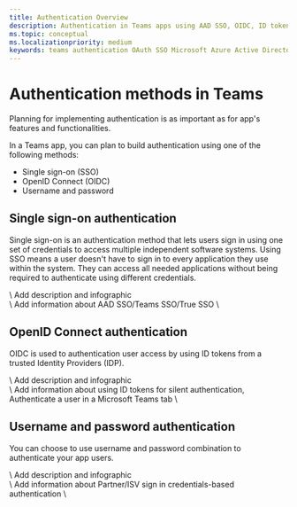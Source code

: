 ```yaml
---
title: Authentication Overview
description: Authentication in Teams apps using AAD SSO, OIDC, ID tokens
ms.topic: conceptual
ms.localizationpriority: medium
keywords: teams authentication OAuth SSO Microsoft Azure Active Directory (Azure AD)
---
```

# Authentication methods in Teams

Planning for implementing authentication is as important as for app's features and functionalities.

In a Teams app, you can plan to build authentication using one of the following methods:

- Single sign-on (SSO)
- OpenID Connect (OIDC)
- Username and password

## Single sign-on authentication

Single sign-on is an authentication method that lets users sign in using one set of credentials to access multiple independent software systems. Using SSO means a user doesn't have to sign in to every application they use within the system. They can access all needed applications without being required to authenticate using different credentials.

\ Add description and infographic \
\ Add information about AAD SSO/Teams SSO/True SSO \

## OpenID Connect authentication

OIDC is used to authentication user access by using ID tokens from a trusted Identity Providers (IDP).

\ Add description and infographic \
\ Add information about using ID tokens for silent authentication, Authenticate a user in a Microsoft Teams tab \

## Username and password authentication

You can choose to use username and password combination to authenticate your app users.

\ Add description and infographic \
\ Add information about Partner/ISV sign in credentials-based authentication \
